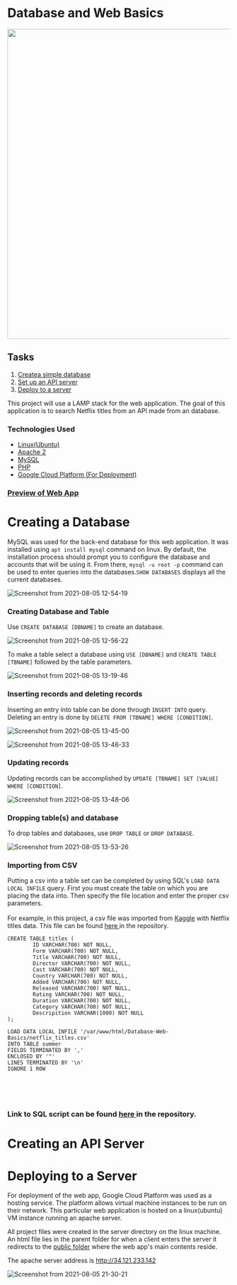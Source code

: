 # Database and Web Basics
<img src="https://user-images.githubusercontent.com/53241212/128379975-4fe90fe8-c277-49bb-abc3-400d041e996a.jpg" width=700px text-align="center" >
<h2>Tasks</h2>
<ol>
  <li><a href="#creating-a-database">Createa simple database</a></li>
  <li><a href="#creating-an-api-server">Set up an API server</a></li>
  <li><a href="#deploying-to-a-server">Deploy to a server </a></li>
</ol>

This project will use a LAMP stack for the web application. The goal of this application is to search Netflix titles from an API made from an database. 

<h3>Technologies Used</h3>
<ul>
  <li><a href="https://ubuntu.com/">Linux(Ubuntu)</a></li>
  <li><a href="https://www.apache.org/">Apache 2</a></li>
  <li><a href="https://www.mysql.com/">MySQL</a></li>
  <li><a href="https://www.php.net/">PHP</a></li>
  <li><a href="https://console.cloud.google.com/getting-started">Google Cloud Platform (For Deployment)</a></li>
</ul>

<h3><a href="http://34.121.233.142">Preview of Web App</a></h3>

# Creating a Database
MySQL was used for the back-end database for this web application. It was installed using `apt install mysql` command on linux. By default, the installation process should prompt you to configure the database and accounts that will be using it. From there, `mysql -u root -p` command can be used to enter queries into the databases.`SHOW DATABASES` displays all the current databases.

![Screenshot from 2021-08-05 12-54-19](https://user-images.githubusercontent.com/53241212/128390293-6ab49d9c-b33c-4772-ac0c-5795fa02a4d8.png)


<h3>Creating Database and Table</h3>

Use `CREATE DATABASE [DBNAME]` to create an database.

![Screenshot from 2021-08-05 12-56-22](https://user-images.githubusercontent.com/53241212/128390535-5d17d5d2-6840-4ddf-8cee-340a26ea4085.png)

To make a table select a database using `USE [DBNAME]` and `CREATE TABLE [TBNAME]` followed by the table parameters.

![Screenshot from 2021-08-05 13-19-46](https://user-images.githubusercontent.com/53241212/128393737-e3a88962-837b-4565-be53-55c77ad6e1bd.png)

<h3>Inserting records and deleting records</h3>

Inserting an entry into table can be done through `INSERT INTO` query. Deleting an entry is done by `DELETE FROM [TBNAME] WHERE [CONDITION]`.

![Screenshot from 2021-08-05 13-45-00](https://user-images.githubusercontent.com/53241212/128396776-754a0eb9-2149-4ead-88d7-d71d3d0c8666.png)

![Screenshot from 2021-08-05 13-46-33](https://user-images.githubusercontent.com/53241212/128397002-b02b27f3-d554-44df-897c-9da4a4e0e214.png)

<h3>Updating records</h3>

Updating records can be accomplished by `UPDATE [TBNAME] SET [VALUE] WHERE [CONDITION]`.

![Screenshot from 2021-08-05 13-48-06](https://user-images.githubusercontent.com/53241212/128397734-c0b3b94f-3342-4a49-8418-6f556bdac10c.png)

<h3>Dropping table(s) and database</h3>

To drop tables and databases, use `DROP TABLE` or `DROP DATABASE`.

![Screenshot from 2021-08-05 13-53-26](https://user-images.githubusercontent.com/53241212/128397829-201f9dc8-532e-4e7e-886c-694e7541e5c3.png)

<h3>Importing from CSV</h3>

Putting a csv into a table set can be completed by using SQL's `LOAD DATA LOCAL INFILE` query. First you must create the table on which you are placing the data into. Then specify the file location and enter the proper csv parameters. 
<br/>
<br/>
For example, in this project, a csv file was imported from <a href="https://www.kaggle.com/shivamb/netflix-shows">Kaggle<a> with Netflix titles data. This file can be found <a href="https://github.com/jon-michael-c/Database-Web-Basics/blob/main/netflix_titles.csv"> here </a> in the repository.
  
  
<pre><code>CREATE TABLE titles (
        ID VARCHAR(700) NOT NULL,
        Form VARCHAR(700) NOT NULL,
        Title VARCHAR(700) NOT NULL,
        Director VARCHAR(700) NOT NULL,
        Cast VARCHAR(700) NOT NULL,
        Country VARCHAR(700) NOT NULL,
        Added VARCHAR(700) NOT NULL,
        Released VARCHAR(700) NOT NULL,
        Rating VARCHAR(700) NOT NULL,
        Duration VARCHAR(700) NOT NULL,
        Category VARCHAR(700) NOT NULL,
        Descripition VARCHAR(1000) NOT NULL
);

LOAD DATA LOCAL INFILE '/var/www/html/Database-Web-Basics/netflix_titles.csv'
INTO TABLE summer
FIELDS TERMINATED BY ','
ENCLOSED BY '"'
LINES TERMINATED BY '\n'
IGNORE 1 ROW
  </code></pre>
<br/>
<br/>

<h3>Link to SQL script can be found <a href="https://github.com/jon-michael-c/Database-Web-Basics/blob/main/script.sql"> here </a> in the repository.</h3>


# Creating an API Server

# Deploying to a Server

For deployment of the web app, Google Cloud Platform was used as a hosting service. The platform allows virtual machine instances to be run on their network. This particular web application is hosted on a linux(ubuntu) VM instance running an apache server. <br/>
  
All project files were created in the server directory on the linux machine. An html file lies in the parent folder for when a client enters the server it redirects to the <a href="https://github.com/jon-michael-c/Database-Web-Basics/tree/main/public">public folder</a> where the web app's main contents reside. <br />

 The apache server address is <a href="http://34.121.233.142">http://34.121.233.142</a>
  
![Screenshot from 2021-08-05 21-30-21](https://user-images.githubusercontent.com/53241212/128442273-b9535275-a75e-4a4b-a536-bc62cae73642.png)

